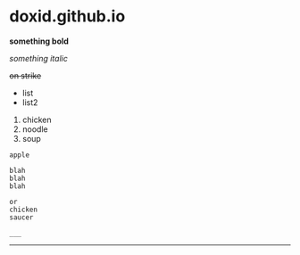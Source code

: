 # doxid.github.io


**something bold**

*something italic*

~~on strike~~

* list
* list2


1. chicken
2. noodle
3. soup



`apple`


```
blah
blah
blah
```


    or
    chicken
    saucer

    ___
___
